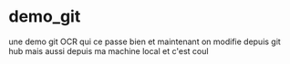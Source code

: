 # demo_git


une demo git OCR qui ce passe bien 
et maintenant on modifie depuis git hub 
mais aussi depuis ma machine local
et c'est coul
